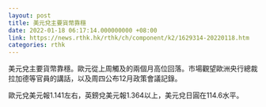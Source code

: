 ```yaml
---
layout: post
title: 美元兌主要貨幣靠穩
date: 2022-01-18 06:17:14.000000000 +08:00
link: https://news.rthk.hk/rthk/ch/component/k2/1629314-20220118.htm
categories: rthk
---
```


美元兌主要貨幣靠穩。歐元從上周觸及的兩個月高位回落。市場觀望歐洲央行總裁拉加德等官員的講話，以及周四公布12月政策會議記錄。

歐元兌美元報1.141左右，英鎊兌美元報1.364以上，美元兌日圓在114.6水平。
